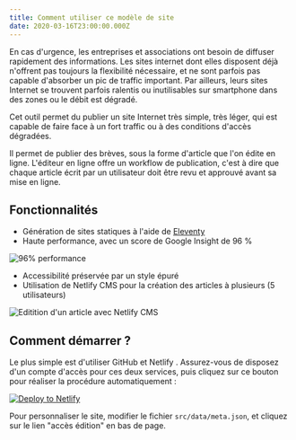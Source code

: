 ```yaml
---
title: Comment utiliser ce modèle de site
date: 2020-03-16T23:00:00.000Z
---
```

En cas d'urgence, les entreprises et associations ont besoin de diffuser rapidement des informations. Les sites internet dont elles disposent déjà n'offrent pas toujours la flexibilité nécessaire, et ne sont parfois pas capable d'absorber un pic de traffic important. Par ailleurs, leurs sites Internet se trouvent parfois ralentis ou inutilisables sur smartphone dans des zones ou le débit est dégradé.

Cet outil permet du publier un site Internet très simple, très léger, qui est capable de faire face à un fort traffic ou à des conditions d'accès dégradées.

Il permet de publier des brèves, sous la forme d'article que l'on édite en ligne. L'éditeur en ligne offre un workflow de publication, c'est à dire que chaque article écrit par un utilisateur doit être revu et approuvé avant sa mise en ligne.

## Fonctionnalités

* Génération de sites statiques à l'aide de [Eleventy](https://11ty.dev)
* Haute performance, avec un score de Google Insight de 96 %

![96% performance](/static/images/uploads/score-lighthouse.png "Scores audit LightHouse")

* Accessibilité préservée par un style épuré
* Utilisation de Netlify CMS pour la création des articles à plusieurs (5 utilisateurs) 

![Editition d'un article avec Netlify CMS](/static/images/uploads/edition-articles.png "Editition d'un article avec Netlify CMS")



## Comment démarrer ?

Le plus simple est d'utiliser GitHub et Netlify . Assurez-vous de disposez d'un compte d'accès pour ces deux services, puis cliquez sur ce bouton pour réaliser la procédure automatiquement :  

[![Deploy to Netlify](https://www.netlify.com/img/deploy/button.svg)](https://app.netlify.com/start/deploy?repository=https://github.com/Herve07h22/emergency-site) 

Pour personnaliser le site, modifier le fichier `src/data/meta.json`, et cliquez sur le lien "accès édition" en bas de page.